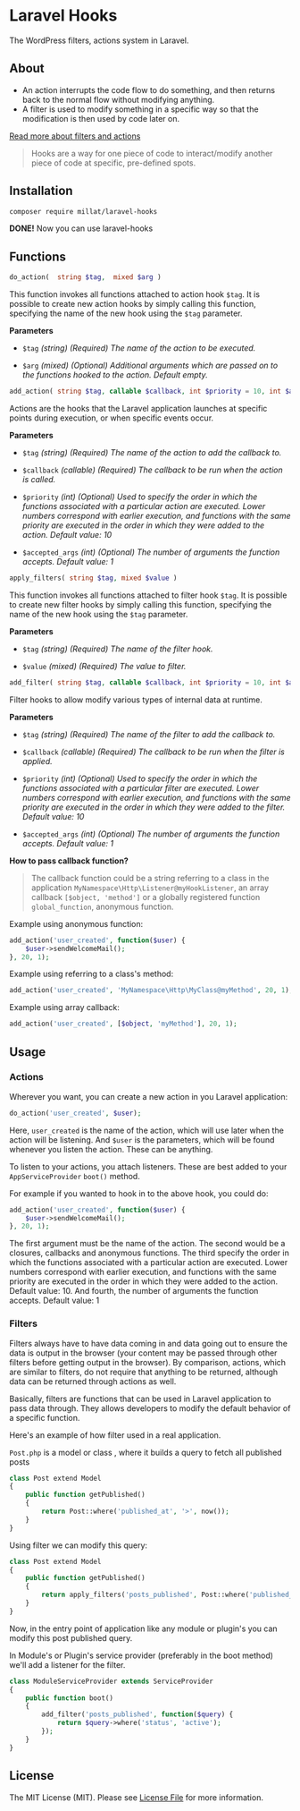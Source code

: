 # Laravel Hooks

The WordPress filters, actions system in Laravel.


## About

- An action interrupts the code flow to do something, and then returns back to the normal flow without modifying anything.
- A filter is used to modify something in a specific way so that the modification is then used by code later on.

[Read more about filters and actions](https://developer.wordpress.org/plugins/hooks/)

> Hooks are a way for one piece of code to interact/modify another piece of code at specific, pre-defined spots.

## Installation

```bash
composer require millat/laravel-hooks
```
**DONE!** Now you can use laravel-hooks

## Functions



```php
do_action(  string $tag,  mixed $arg )
```
This function invokes all functions attached to action hook `$tag`. It is possible to create new action hooks by simply calling this function, specifying the name of the new hook using the `$tag` parameter.

**Parameters**

- `$tag`
*(string)  (Required)  The name of the action to be executed.*

- `$arg`
*(mixed)  (Optional)  Additional arguments which are passed on to the functions hooked to the action. Default empty.*

```php
add_action( string $tag, callable $callback, int $priority = 10, int $accepted_args = 1 )
```
Actions are the hooks that the Laravel application launches at specific points during execution, or when specific events occur.

**Parameters**
- `$tag`
*(string) (Required) The name of the action to add the callback to.*

- `$callback`
*(callable) (Required) The callback to be run when the action is called.*

- `$priority`
*(int) (Optional) Used to specify the order in which the functions associated with a particular action are executed. Lower numbers correspond with earlier execution, and functions with the same priority are executed in the order in which they were added to the action. Default value: 10*

- `$accepted_args`
*(int) (Optional) The number of arguments the function accepts. Default value: 1*

```php
apply_filters( string $tag, mixed $value )
```
This function invokes all functions attached to filter hook `$tag`. It is possible to create new filter hooks by simply calling this function, specifying the name of the new hook using the `$tag` parameter.

**Parameters**
- `$tag`
*(string) (Required) The name of the filter hook.*

- `$value`
*(mixed) (Required) The value to filter.*

```php
add_filter( string $tag, callable $callback, int $priority = 10, int $accepted_args = 1 )
```
Filter hooks to allow modify various types of internal data at runtime.

**Parameters**
- `$tag`
*(string) (Required) The name of the filter to add the callback to.*

- `$callback`
*(callable) (Required) The callback to be run when the filter is applied.*

- `$priority`
*(int) (Optional) Used to specify the order in which the functions associated with a particular filter are executed. Lower numbers correspond with earlier execution, and functions with the same priority are executed in the order in which they were added to the filter. Default value: 10*

- `$accepted_args`
*(int) (Optional) The number of arguments the function accepts. Default value: 1*

**How to pass callback function?**

> The callback function could be a string referring to a class in the application `MyNamespace\Http\Listener@myHookListener`, an array callback `[$object, 'method']` or a globally registered function `global_function`, anonymous function.

Example using anonymous function:
```php
add_action('user_created', function($user) {
    $user->sendWelcomeMail();
}, 20, 1);
```

Example using referring to a class's method:
```php
add_action('user_created', 'MyNamespace\Http\MyClass@myMethod', 20, 1);
```

Example using array callback:
```php
add_action('user_created', [$object, 'myMethod'], 20, 1);
```

## Usage

### Actions

Wherever you want, you can create a new action in you Laravel application:

```php
do_action('user_created', $user);
```
Here, `user_created` is the name of the action, which will use later when the action will be listening. And `$user` is the parameters, which will be found whenever you listen the action. These can be anything.

To listen to your actions, you attach listeners. These are best added to your `AppServiceProvider` `boot()` method.

For example if you wanted to hook in to the above hook, you could do:

```php
add_action('user_created', function($user) {
    $user->sendWelcomeMail();
}, 20, 1);
```

The first argument must be the name of the action. The second would be a closures, callbacks and anonymous functions. The third specify the order in which the functions associated with a particular action are executed. Lower numbers correspond with earlier execution, and functions with the same priority are executed in the order in which they were added to the action. Default value: 10. And fourth, the number of arguments the function accepts. Default value: 1


### Filters
Filters always have to have data coming in and data going out to ensure the data is output in the browser (your content may be passed through other filters before getting output in the browser). By comparison, actions, which are similar to filters, do not require that anything to be returned, although data can be returned through actions as well.

Basically, filters are functions that can be used in Laravel application to pass data through. They allows developers to modify the default behavior of a specific function.


Here's an example of how filter used in a real application.

`Post.php` is a model or class , where it builds a query to fetch all published posts

```php
class Post extend Model
{
    public function getPublished()
    {
        return Post::where('published_at', '>', now());
    }
}
```

Using filter we can modify this query:

```php
class Post extend Model
{
    public function getPublished()
    {
        return apply_filters('posts_published', Post::where('published_at', '>', now());
    }
}
```

Now, in the entry point of application like any module or plugin's you can modify this post published query.

In Module's or Plugin's service provider (preferably in the boot method) we'll add a listener for the filter.
```php
class ModuleServiceProvider extends ServiceProvider
{
    public function boot()
    {
        add_filter('posts_published', function($query) {
            return $query->where('status', 'active');
        });
    }
}
```


## License

The MIT License (MIT). Please see [License File](LICENSE) for more information.
